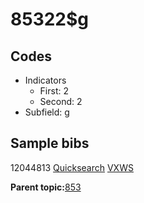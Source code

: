 # 85322$g

## Codes

-   Indicators
    -   First: 2
    -   Second: 2
-   Subfield: g

## Sample bibs

12044813 [Quicksearch](https://search.library.yale.edu/catalog/12044813) [VXWS](http://prodorbis.library.yale.edu:7014/vxws/GetHoldingsService?bibId=12044813)

**Parent topic:**[853](../../tags/853/853.md)

